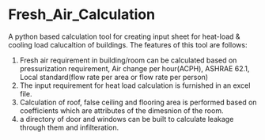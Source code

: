 # Fresh_Air_Calculation
A python based calculation tool for creating input sheet for heat-load &amp; cooling load calucaltion of buildings. The features of this tool are follows:
1. Fresh air requirement in building/room can be calculated based on pressurization requirement, Air change per hour(ACPH), ASHRAE 62.1, Local standard(flow rate per area or flow rate per person)
2. The input requirement for heat load calculation is furnished in an excel file.
3. Calculation of roof, false ceiling and flooring area is performed based on coefficients which are attributes of the dimesnion of the room.
4. a directory of door and windows can be built to calculate leakage through them and infilteration.
